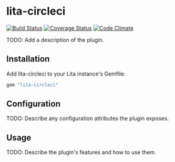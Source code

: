 # lita-circleci

[![Build Status](https://travis-ci.org/marcelinol/lita-circleci.png?branch=master)](https://travis-ci.org/marcelinol/lita-circleci)
[![Coverage Status](https://coveralls.io/repos/marcelinol/lita-circleci/badge.png)](https://coveralls.io/r/marcelinol/lita-circleci)
[![Code Climate](https://codeclimate.com/github/marcelinol/lita-circleci/badges/gpa.svg)](https://codeclimate.com/github/marcelinol/lita-circleci)

TODO: Add a description of the plugin.

## Installation

Add lita-circleci to your Lita instance's Gemfile:

``` ruby
gem "lita-circleci"
```

## Configuration

TODO: Describe any configuration attributes the plugin exposes.

## Usage

TODO: Describe the plugin's features and how to use them.
